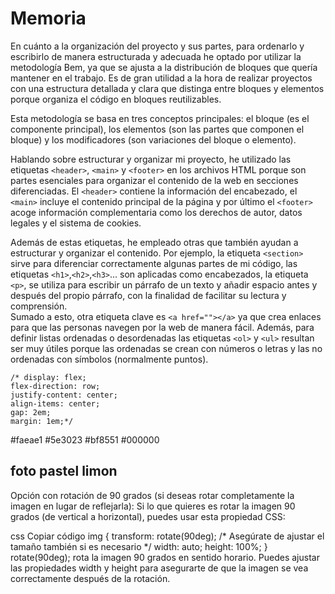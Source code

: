 # Memoria
En cuánto a la organización del proyecto y sus partes, para ordenarlo y escribirlo de manera estructurada y adecuada he optado por utilizar la metodología Bem, ya que se ajusta a la distribución de bloques que quería mantener en el trabajo. 
Es de gran utilidad a la hora de realizar proyectos con una estructura detallada y clara que distinga entre bloques y elementos porque organiza el código en bloques reutilizables.

Esta metodología se basa en tres conceptos principales: el bloque (es el componente principal), los elementos (son las partes que componen el bloque) y los modificadores (son variaciones del bloque o elemento).

Hablando sobre estructurar y organizar mi proyecto, he utilizado las etiquetas `<header>`, `<main>` y `<footer>` en los archivos HTML porque son partes esenciales para organizar el contenido de la web en secciones diferenciadas. El `<header>` contiene la información del encabezado, el `<main>` incluye el contenido principal de la página y por último el `<footer>` acoge información complementaria como los derechos de autor, datos legales y el sistema de cookies. 

Además de estas etiquetas, he empleado otras que también ayudan a estructurar y organizar el contenido. Por ejemplo, la etiqueta `<section>` sirve para diferenciar correctamente algunas partes de mi código, las etiquetas `<h1>`,`<h2>`,`<h3>`... son aplicadas como encabezados, la etiqueta `<p>`, se utiliza para escribir un párrafo de un texto y añadir espacio antes y después del propio párrafo, con la finalidad de facilitar su lectura y comprensión.  
Sumado a esto, otra etiqueta clave es `<a href=""></a>` ya que crea enlaces para que las personas navegen por la web de manera fácil. Además, para definir listas ordenadas o desordenadas las etiquetas `<ol>` y `<ul>` resultan ser muy útiles porque las ordenadas se crean con números o letras y las no ordenadas con símbolos (normalmente puntos).

















 
    /* display: flex;
    flex-direction: row;
    justify-content: center;
    align-items: center;
    gap: 2em;
    margin: 1em;*/





#faeae1
#5e3023
#bf8551
#000000



## foto pastel limon
Opción con rotación de 90 grados (si deseas rotar completamente la imagen en lugar de reflejarla):
Si lo que quieres es rotar la imagen 90 grados (de vertical a horizontal), puedes usar esta propiedad CSS:

css
Copiar código
img {
    transform: rotate(90deg);
    /* Asegúrate de ajustar el tamaño también si es necesario */
    width: auto;
    height: 100%;
}
rotate(90deg); rota la imagen 90 grados en sentido horario.
Puedes ajustar las propiedades width y height para asegurarte de que la imagen se vea correctamente después de la rotación.